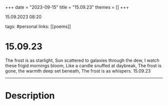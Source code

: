 +++
date = "2023-09-15"
title = "15.09.23"
themes = []
+++

15.09.2023 08:20

tags: #personal
links: [[poems]]

# 15.09.23

The frost is as starlight,
Sun scattered to galaxies through the dew,
I watch these frigid mornings bloom,
Like a candle snuffed at daybreak,
The frost is gone, the warmth deep set beneath,
The frost is as whispers.
15.09.23

---

# Description

